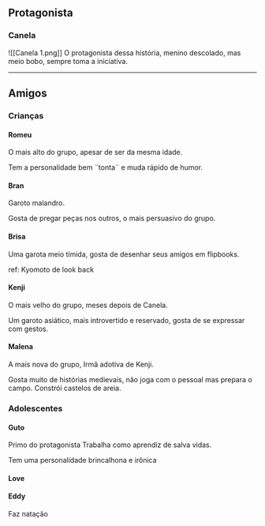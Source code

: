 

## Protagonista

### Canela
![[Canela 1.png]]
O protagonista dessa história, menino descolado, mas meio bobo, sempre toma a iniciativa.

---
## Amigos

### Crianças

#### Romeu
O mais alto do grupo, apesar de ser da mesma idade.

Tem a personalidade bem ¨tonta¨ e muda rápido de humor.

#### Bran
Garoto malandro.

Gosta de pregar peças nos outros, o mais persuasivo do grupo.

#### Brisa
Uma garota meio tímida, gosta de desenhar seus amigos em flipbooks.

ref: Kyomoto de look back

#### Kenji
O mais velho do grupo, meses depois de Canela.

Um garoto asiático, mais introvertido e reservado, gosta de se expressar com gestos.

#### Malena
A mais nova do grupo, Irmã adotiva de Kenji.

Gosta muito de histórias medievais, não joga com o pessoal mas prepara o campo.
Constrói castelos de areia.


### Adolescentes

#### Guto 
Primo do protagonista
Trabalha como aprendiz de salva vidas.

Tem uma personalidade brincalhona e irônica

#### Love


#### Eddy
Faz natação






